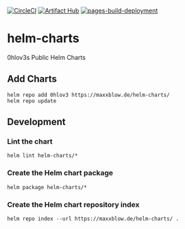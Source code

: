[![CircleCI](https://circleci.com/gh/0hlov3/helm-charts/tree/main.svg?style=svg)](https://circleci.com/gh/0hlov3/helm-charts/tree/main)
[![Artifact Hub](https://img.shields.io/endpoint?url=https://artifacthub.io/badge/repository/maxxblow)](https://artifacthub.io/packages/search?repo=maxxblow)
[![pages-build-deployment](https://github.com/0hlov3/helm-charts/actions/workflows/pages/pages-build-deployment/badge.svg)](https://github.com/0hlov3/helm-charts/actions/workflows/pages/pages-build-deployment)
# helm-charts
0hlov3s Public Helm Charts

## Add Charts
```shell
helm repo add 0hlov3 https://maxxblow.de/helm-charts/
helm repo update
```

## Development
### Lint the chart
```shell
helm lint helm-charts/*
```

### Create the Helm chart package
```shell
helm package helm-charts/*
```

### Create the Helm chart repository index
```shell
helm repo index --url https://maxxblow.de/helm-charts/ .
```
